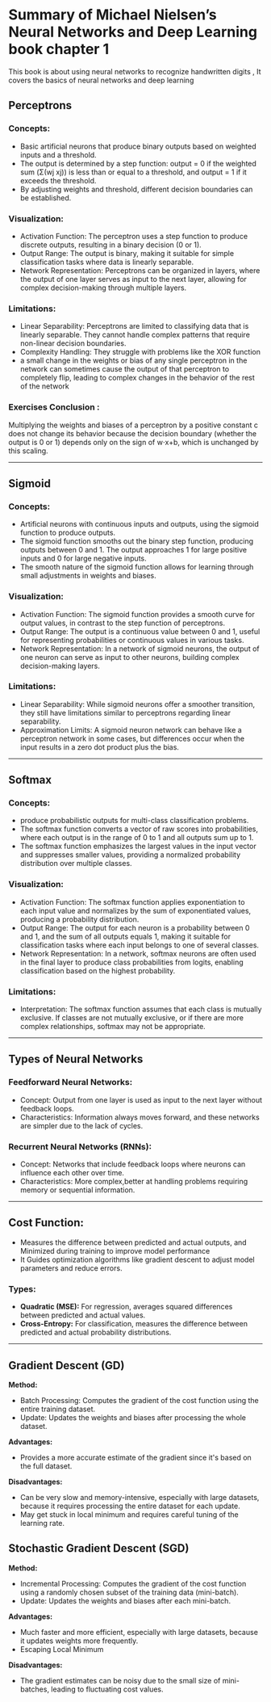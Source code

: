 # Summary of Michael Nielsen’s Neural Networks and Deep Learning book chapter 1 
This book is about using neural networks to recognize handwritten digits , It covers the basics of neural networks and  deep learning

## **Perceptrons**

### **Concepts:**
- Basic artificial neurons that produce binary outputs based on weighted inputs and a threshold.
- The output is determined by a step function: output = 0 if the weighted sum (Σ(wj xj)) is less than or equal to a threshold, and output = 1 if it exceeds the threshold.
- By adjusting weights and threshold, different decision boundaries can be established.
### **Visualization:**
- Activation Function: The perceptron uses a step function to produce discrete outputs, resulting in a binary decision (0 or 1).
- Output Range: The output is binary, making it suitable for simple classification tasks where data is linearly separable.
- Network Representation: Perceptrons can be organized in layers, where the output of one layer serves as input to the next layer, allowing for complex decision-making through multiple layers.
### **Limitations:**
- Linear Separability: Perceptrons are limited to classifying data that is linearly separable. They cannot handle complex patterns that require non-linear decision boundaries.
- Complexity Handling: They struggle with problems like the XOR function
- a small change in the weights or bias of any single perceptron in the network can sometimes cause the output of that perceptron to completely flip, leading to complex changes in the behavior of the rest of the network

### **Exercises Conclusion :**
Multiplying the weights and biases of a perceptron by a positive constant c does not change its behavior because the decision boundary (whether the output is 0 or 1) depends only on the sign of w⋅x+b, which is unchanged by this scaling.

---

## **Sigmoid**
### **Concepts:**
-  Artificial neurons with continuous inputs and outputs, using the sigmoid function to produce outputs.
- The sigmoid function smooths out the binary step function, producing outputs between 0 and 1. The output approaches 1 for large positive inputs and 0 for large negative inputs.
- The smooth nature of the sigmoid function allows for learning through small adjustments in weights and biases.

### **Visualization:**
- Activation Function: The sigmoid function provides a smooth curve for output values, in contrast to the step function of perceptrons.
- Output Range: The output is a continuous value between 0 and 1, useful for representing probabilities or continuous values in various tasks.
- Network Representation: In a network of sigmoid neurons, the output of one neuron can serve as input to other neurons, building complex decision-making layers.

### **Limitations:**
- Linear Separability: While sigmoid neurons offer a smoother transition, they still have limitations similar to perceptrons regarding linear separability.
- Approximation Limits: A sigmoid neuron network can behave like a perceptron network in some cases, but differences occur when the input results in a zero dot product plus the bias.

---

## **Softmax**
### **Concepts:**
-  produce probabilistic outputs for multi-class classification problems.
- The softmax function converts a vector of raw scores into probabilities, where each output is in the range of 0 to 1 and all outputs sum up to 1.
- The softmax function emphasizes the largest values in the input vector and suppresses smaller values, providing a normalized probability distribution over multiple classes.

### **Visualization:**
- Activation Function: The softmax function applies exponentiation to each input value and normalizes by the sum of exponentiated values, producing a probability distribution.
- Output Range: The output for each neuron is a probability between 0 and 1, and the sum of all outputs equals 1, making it suitable for classification tasks where each input belongs to one of several classes.
- Network Representation: In a network, softmax neurons are often used in the final layer to produce class probabilities from logits, enabling classification based on the highest probability.

### **Limitations:**
- Interpretation: The softmax function assumes that each class is mutually exclusive. If classes are not mutually exclusive, or if there are more complex relationships, softmax may not be appropriate.

---

## **Types of Neural Networks**

### **Feedforward Neural Networks:**

- Concept: Output from one layer is used as input to the next layer without feedback loops.
- Characteristics: Information always moves forward, and these networks are simpler due to the lack of cycles.

### **Recurrent Neural Networks (RNNs):**

- Concept: Networks that include feedback loops where neurons can influence each other over time.
- Characteristics: More complex,better at handling problems requiring memory or sequential information. 

---

## **Cost Function:**
- Measures the difference between predicted and actual outputs, and Minimized during training to improve model performance
- It Guides optimization algorithms like gradient descent to adjust model parameters and reduce errors.

### **Types:**
- **Quadratic (MSE):** For regression, averages squared differences between predicted and actual values.
- **Cross-Entropy:** For classification, measures the difference between predicted and actual probability distributions.

---

## **Gradient Descent (GD)**
**Method:**
- Batch Processing: Computes the gradient of the cost function using the entire training dataset.
- Update: Updates the weights and biases after processing the whole dataset.

**Advantages:**
- Provides a more accurate estimate of the gradient since it's based on the full dataset.

**Disadvantages:**
- Can be very slow and memory-intensive, especially with large datasets, because it requires processing the entire dataset for each update.
- May get stuck in local minimum and requires careful tuning of the learning rate.

## **Stochastic Gradient Descent (SGD)**
**Method:**
- Incremental Processing: Computes the gradient of the cost function using a randomly chosen subset of the training data (mini-batch).
- Update: Updates the weights and biases after each mini-batch.
  
**Advantages:**
- Much faster and more efficient, especially with large datasets, because it updates weights more frequently.
- Escaping Local Minimum
  
**Disadvantages:**
- The gradient estimates can be noisy due to the small size of mini-batches, leading to fluctuating cost values.

